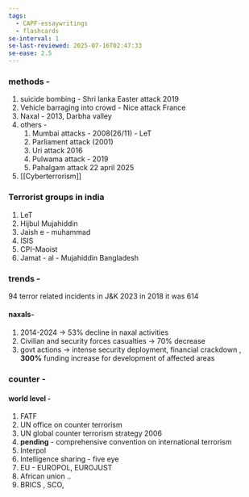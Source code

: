 ```yaml
---
tags:
  - CAPF-essaywritings
  - flashcards
se-interval: 1
se-last-reviewed: 2025-07-16T02:47:33
se-ease: 2.5
---
```

### methods - 
1. suicide bombing - Shri lanka Easter attack 2019
2. Vehicle barraging into crowd - Nice attack France
3. Naxal - 2013, Darbha valley
4. others - 
	1. Mumbai attacks - 2008(26/11) - LeT
	2. Parliament attack (2001)
	3. Uri attack 2016
	4. Pulwama attack - 2019
	5. Pahalgam attack 22 april 2025
5. [[Cyberterrorism]]
### Terrorist groups in india
1. LeT
2. Hijbul Mujahiddin
3. Jaish e - muhammad 
4. ISIS
5. CPI-Maoist
6. Jamat - al - Mujahiddin Bangladesh
### trends - 
94 terror related incidents in J&K 2023
in 2018 it was 614
#### naxals-
1. 2014-2024 -> 53% decline in naxal activities
2. Civilian and security forces casualties -> 70% decrease
3. govt actions -> intense security deployment, financial crackdown , **300%** funding increase for development of affected areas

### counter - 
#### world level - 
1. FATF
2. UN office on counter terrorism
3. UN global counter terrorism strategy 2006
4. **pending** - comprehensive convention on international terrorism
5. Interpol
6. Intelligence sharing - five eye
7. EU - EUROPOL, EUROJUST
8. African union ..
9. BRICS , SCO,